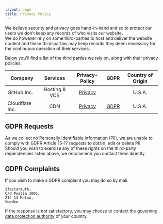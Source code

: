 ```yaml
---
layout: page
title: Privacy Policy
---
```

We believe security and privacy goes hand-in-hand and so to protect our users we don't keep any records of who visits our website.  
We do however rely on some third-parties to host and deliver the website content and these third-parties may keep records they deem necessary for the continuous operation of their services.

Below you'll find a list of the third parties we rely on, along with their privacy policies.

| Company         |   Services    |                                       Privacy-Policy                                        |                        GDPR                        | Country of Origin |
|-----------------|:-------------:|:-------------------------------------------------------------------------------------------:|:--------------------------------------------------:|:-----------------:|
| GitHub Inc.     | Hosting & VCS | [Privacy](https://docs.github.com/en/site-policy/privacy-policies/github-privacy-statement) |                                                    |      U.S.A.       |
| Cloudflare Inc. |      CDN      |                    [Privacy](https://www.cloudflare.com/privacypolicy/)                     | [GDPR](https://www.cloudflare.com/trust-hub/gdpr/) |      U.S.A.       |

## GDPR Requests

As we collect no Personally Identifiable Information (PII), we are unable to comply with GDPR Article 15-17 requests to obtain, edit or delete PII.  
Should you wish to exercise any of these rights on the third-party dependencies listed above, we recommend you contact them directly.

## GDPR Complaints

If you wish to make a GDPR complaint you may do so by mail.
```
2factorauth,
C/O Postia 1006,
214 13 Malmö,
Sweden
```

If the response is not satisfactory, you may choose to contact the governing [data protection authority](https://ec.europa.eu/justice/article-29/structure/data-protection-authorities/index_en.htm) of your country.
